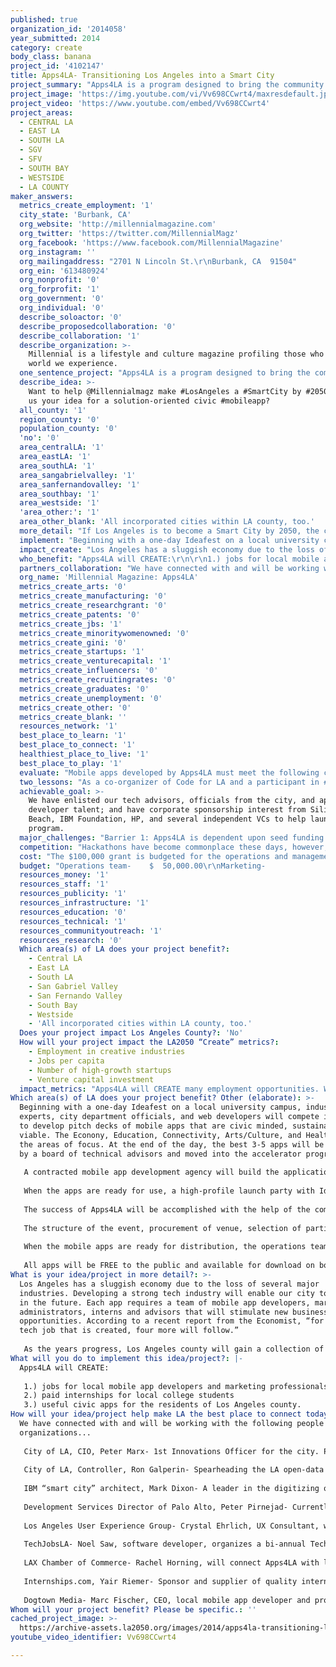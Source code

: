 ```yaml
---
published: true
organization_id: '2014058'
year_submitted: 2014
category: create
body_class: banana
project_id: '4102147'
title: Apps4LA- Transitioning Los Angeles into a Smart City
project_summary: "Apps4LA is a program designed to bring the community together to create custom mobile apps for the residents of LA county.\r\n"
project_image: 'https://img.youtube.com/vi/Vv698CCwrt4/maxresdefault.jpg'
project_video: 'https://www.youtube.com/embed/Vv698CCwrt4'
project_areas:
  - CENTRAL LA
  - EAST LA
  - SOUTH LA
  - SGV
  - SFV
  - SOUTH BAY
  - WESTSIDE
  - LA COUNTY
maker_answers:
  metrics_create_employment: '1'
  city_state: 'Burbank, CA'
  org_website: 'http://millennialmagazine.com'
  org_twitter: 'https://twitter.com/MillennialMagz'
  org_facebook: 'https://www.facebook.com/MillennialMagazine'
  org_instagram: ''
  org_mailingaddress: "2701 N Lincoln St.\r\nBurbank, CA  91504"
  org_ein: '613480924'
  org_nonprofit: '0'
  org_forprofit: '1'
  org_government: '0'
  org_individual: '0'
  describe_soloactor: '0'
  describe_proposedcollaboration: '0'
  describe_collaboration: '1'
  describe_organization: >-
    Millennial is a lifestyle and culture magazine profiling those who shape the
    world we experience.
  one_sentence_project: "Apps4LA is a program designed to bring the community together to create custom mobile apps for the residents of LA county.\r\n"
  describe_idea: >-
    Want to help @Millennialmagz make #LosAngeles a #SmartCity by #2050? Tweet
    us your idea for a solution-oriented civic #mobileapp? 
  all_county: '1'
  region_county: '0'
  population_county: '0'
  'no': '0'
  area_centralLA: '1'
  area_eastLA: '1'
  area_southLA: '1'
  area_sangabrielvalley: '1'
  area_sanfernandovalley: '1'
  area_southbay: '1'
  area_westside: '1'
  'area_other:': '1'
  area_other_blank: 'All incorporated cities within LA county, too.'
  more_detail: "If Los Angeles is to become a Smart City by 2050, the community needs to take an active role in the transition. Our local government has adopted an open-data initiative for the first time in history, but without logical, efficient applications and skilled web developers the data is useless. Apps4LA seeks to bring a solution to this imbalance while creating a civic playbook for other cities to adopt.\r\n\r\nApps4LA is a mashup of a hackathon and a startup accelerator program. The event takes place in three stages: a one-day Ideafest, a 3 month mobile application build, and a media-driven launch party.\r\n\r\nThe funded apps will be FREE for public download and maintained for a year on the Apps4LA website."
  implement: "Beginning with a one-day Ideafest on a local university campus, industry experts, city department officials, and web developers will compete in teams to develop pitch decks of mobile apps that are civic minded, sustainable, and viable.  The Econony, Education, Connectivity, Arts/Culture, and Health will be the areas of focus. At the end of the day, the best 3-5 apps will be selected by a board of technical advisors and moved into the accelerator program.\r\n\r\nA contracted mobile app development agency will build the applications over the next 3-4 months with the assistance of paid interns from the local university computer science departments. Weekly progress updates with technical advisors will take place to ensure the development teams maintain the production schedule.\r\n\r\nWhen the apps are ready for use, a high-profile launch party with Ideafest participants, guests, dignitaries and press will take place to celebrate the project completion.\r\n\r\nThe success of Apps4LA will be accomplished with the help of the community. Beginning with the formation of an operations team, we will conduct research to identify industry experts that have a deep understanding of the flaws that exist within the infrastructure of our city. This includes private businesses, non-profit organizations, academic institutions, and city departments.\r\n\r\nThe structure of the event, procurement of venue, selection of participants, and pre-event marketing will be conducted early in the process.  The Ideafest will be coordinated and managed by the Apps4LA team with the help of volunteers. A preselected advisory board will determine the 3-5 mobile apps that have the best viability and will oversee their development. We will contract Dogtown Media, an app development creative agency to construct and manage the projects through beta.\r\n\r\nWhen the mobile apps are ready for distribution, the operations team will host a launch party for the Ideafest participants, city officials, dignitaries, media, and invited guests. \r\n\r\nAll apps will be FREE to the public and available for download on both iOS and Android devices. Apps4LA will continue to market the apps to the public, and manage the backend maintenance.\r\n"
  impact_create: "Los Angeles has a sluggish economy due to the loss of several major industries. Developing a strong tech industry will enable our city to thrive in the future. Each app requires a team of mobile app developers, marketers, administrators, interns and advisors that will stimulate new business opportunities. According to a recent report from the Economist, “for every one tech job that is created, four more will follow.”\r\n\r\nAs the years progress, Los Angeles county will gain a collection of practical mobile apps that address the needs of its residents while becoming a leader in digital connectivity.\r\n"
  who_benefit: "Apps4LA will CREATE:\r\n\r\n1.) jobs for local mobile app developers and marketing professionals\r\n2.) paid internships for local college students\r\n3.) useful civic apps for the residents of Los Angeles county. "
  partners_collaboration: "We have connected with and will be working with the following people and organizations...\r\n\r\nCity of LA, CIO, Peter Marx- 1st Innovations Officer for the city. Previously worked with Qualcomm and Mattel. Has great insights into digital applications and the inner workings of the city. \r\n\r\nCity of LA, Controller, Ron Galperin- Spearheading the LA open-data initiative and connecting Apps4LA with city department officials. \r\n\r\nIBM “smart city” architect, Mark Dixon- A leader in the digitizing of cities, Mark will help structure the program and serve as a Tech Advisor. \r\n\r\nDevelopment Services Director of Palo Alto, Peter Pirnejad- Currently getting his doctorate in civic app development from USC, Price School of Public Policy. He is organizing a government/academic summit to coincide with Apps4LA.\r\n\r\nLos Angeles User Experience Group-  Crystal Ehrlich, UX Consultant, will assist with event management, publicity, and volunteers from the LAUX group (over 3000 members).\r\n\r\nTechJobsLA- Noel Saw, software developer, organizes a bi-annual Tech Job Fair.\r\n   \r\nLAX Chamber of Commerce- Rachel Horning, will connect Apps4LA with local business owners for sponsorships and participation.\r\n\r\nInternships.com, Yair Riemer- Sponsor and supplier of quality interns.\r\n\r\nDogtown Media- Marc Fischer, CEO, local mobile app developer and professor at Santa Monica college will be contracted to build the selected app projects.\r\n"
  org_name: 'Millennial Magazine: Apps4LA'
  metrics_create_arts: '0'
  metrics_create_manufacturing: '0'
  metrics_create_researchgrant: '0'
  metrics_create_patents: '0'
  metrics_create_jbs: '1'
  metrics_create_minoritywomenowned: '0'
  metrics_create_gini: '0'
  metrics_create_startups: '1'
  metrics_create_venturecapital: '1'
  metrics_create_influencers: '0'
  metrics_create_recruitingrates: '0'
  metrics_create_graduates: '0'
  metrics_create_unemployment: '0'
  metrics_create_other: '0'
  metrics_create_blank: ''
  resources_network: '1'
  best_place_to_learn: '1'
  best_place_to_connect: '1'
  healthiest_place_to_live: '1'
  best_place_to_play: '1'
  evaluate: "Mobile apps developed by Apps4LA must meet the following criteria to be considered for development.\r\n\r\n1.) sustainable \r\n2.) scalable \r\n3.) appeal to the masses\r\n\r\nSuccess of the event would be determined by level of participation, efficiency of the developed digital products, and the number of downloads from the community.\r\n"
  two_lessons: "As a co-organizer of Code for LA and a participant in #LA2050Listens Community Engagement at Hub LA I’ve learned that...\r\n\r\n1.) everyone has ideas to make our city a better place\r\n2.) great ideas are not being executed because of lack of funding and access to developer talent."
  achievable_goal: >-
    We have enlisted our tech advisors, officials from the city, and app
    developer talent; and have corporate sponsorship interest from Silicon
    Beach, IBM Foundation, HP, and several independent VCs to help launch this
    program.
  major_challenges: "Barrier 1: Apps4LA is dependent upon seed funding. \r\nSolution: The $100,000.00 grant from LA2050 will provide a catalyst for corporate sponsors to invest in the life of civic apps.\r\n\r\nBarrier 2: Meeting mobile app development deadlines.\r\nSolution: Successful web development is contingent upon setting timelines and maintaining a fluid workflow. To achieve a digital product that is ready for distribution, technical advisors must be present from concept to completion.\r\n\r\nSelecting apps that are less complicated from the beginning, will produce a product within the given timeline and budgetary constraints. In other words, parameters for viable apps will be made at the selection process by the tech advisory board. "
  competition: "Hackathons have become commonplace these days, however, they are missing the bridge that connects a viable idea with the necessary funding and support to take their ideas from concept to distribution. Building any product in an unrealistic time frame (often 24- 48 hours) jeopardizes the quality of the end product. Great ideas have won prize money, but seldom do these ideas make it past the hackathon.\r\n\r\nCivic mobile apps need time to be developed thoroughly and marketed properly just like any other commercial product. Apps4LA flushes the ideas from community experts and unites those ideas with the funding and technical expertise of mobile web developers and professional marketers.   \r\n"
  cost: "The $100,000 grant is budgeted for the operations and management of the programs events. \r\n\r\nPrivate investment will be secured for the accelerator portion. Each app will require a minimum of $20,000.00 per month for 3 months in addition to marketing expenses.  "
  budget: "Operations team-    $  50,000.00\r\nMarketing-                     15,000.00\r\nIdeafest-                         15,000.00\r\nLaunch party-               20,000.00\r\n\r\nTotal Seed Capital- $100,000.00"
  resources_money: '1'
  resources_staff: '1'
  resources_publicity: '1'
  resources_infrastructure: '1'
  resources_education: '0'
  resources_technical: '1'
  resources_communityoutreach: '1'
  resources_research: '0'
  Which area(s) of LA does your project benefit?:
    - Central LA
    - East LA
    - South LA
    - San Gabriel Valley
    - San Fernando Valley
    - South Bay
    - Westside
    - 'All incorporated cities within LA county, too.'
  Does your project impact Los Angeles County?: 'No'
  How will your project impact the LA2050 “Create” metrics?:
    - Employment in creative industries
    - Jobs per capita
    - Number of high-growth startups
    - Venture capital investment
  impact_metrics: "Apps4LA will CREATE many employment opportunities. We will be hiring an operations teams, contracting developers, hiring local interns, and potentially creating sustainable businesses with each app.\r\n\r\nThe Silicon Beach community will gain valuable publicity to bring tech interest to our city by becoming a leader in digital \"smart cities\". High tech startups will see Los Angeles as the place to flourish.\r\n\r\nVenture capital will flood our town creating economic prosperity from these opportunities. "
Which area(s) of LA does your project benefit? Other (elaborate): >-
  Beginning with a one-day Ideafest on a local university campus, industry
  experts, city department officials, and web developers will compete in teams
  to develop pitch decks of mobile apps that are civic minded, sustainable, and
  viable. The Econony, Education, Connectivity, Arts/Culture, and Health will be
  the areas of focus. At the end of the day, the best 3-5 apps will be selected
  by a board of technical advisors and moved into the accelerator program.
   
   A contracted mobile app development agency will build the applications over the next 3-4 months with the assistance of paid interns from the local university computer science departments. Weekly progress updates with technical advisors will take place to ensure the development teams maintain the production schedule.
   
   When the apps are ready for use, a high-profile launch party with Ideafest participants, guests, dignitaries and press will take place to celebrate the project completion.
   
   The success of Apps4LA will be accomplished with the help of the community. Beginning with the formation of an operations team, we will conduct research to identify industry experts that have a deep understanding of the flaws that exist within the infrastructure of our city. This includes private businesses, non-profit organizations, academic institutions, and city departments.
   
   The structure of the event, procurement of venue, selection of participants, and pre-event marketing will be conducted early in the process. The Ideafest will be coordinated and managed by the Apps4LA team with the help of volunteers. A preselected advisory board will determine the 3-5 mobile apps that have the best viability and will oversee their development. We will contract Dogtown Media, an app development creative agency to construct and manage the projects through beta.
   
   When the mobile apps are ready for distribution, the operations team will host a launch party for the Ideafest participants, city officials, dignitaries, media, and invited guests. 
   
   All apps will be FREE to the public and available for download on both iOS and Android devices. Apps4LA will continue to market the apps to the public, and manage the backend maintenance.
What is your idea/project in more detail?: >-
  Los Angeles has a sluggish economy due to the loss of several major
  industries. Developing a strong tech industry will enable our city to thrive
  in the future. Each app requires a team of mobile app developers, marketers,
  administrators, interns and advisors that will stimulate new business
  opportunities. According to a recent report from the Economist, “for every one
  tech job that is created, four more will follow.”
   
   As the years progress, Los Angeles county will gain a collection of practical mobile apps that address the needs of its residents while becoming a leader in digital connectivity.
What will you do to implement this idea/project?: |-
  Apps4LA will CREATE:
   
   1.) jobs for local mobile app developers and marketing professionals
   2.) paid internships for local college students
   3.) useful civic apps for the residents of Los Angeles county.
How will your idea/project help make LA the best place to connect today? In LA2050?: >-
  We have connected with and will be working with the following people and
  organizations...
   
   City of LA, CIO, Peter Marx- 1st Innovations Officer for the city. Previously worked with Qualcomm and Mattel. Has great insights into digital applications and the inner workings of the city. 
   
   City of LA, Controller, Ron Galperin- Spearheading the LA open-data initiative and connecting Apps4LA with city department officials. 
   
   IBM “smart city” architect, Mark Dixon- A leader in the digitizing of cities, Mark will help structure the program and serve as a Tech Advisor. 
   
   Development Services Director of Palo Alto, Peter Pirnejad- Currently getting his doctorate in civic app development from USC, Price School of Public Policy. He is organizing a government/academic summit to coincide with Apps4LA.
   
   Los Angeles User Experience Group- Crystal Ehrlich, UX Consultant, will assist with event management, publicity, and volunteers from the LAUX group (over 3000 members).
   
   TechJobsLA- Noel Saw, software developer, organizes a bi-annual Tech Job Fair.
    
   LAX Chamber of Commerce- Rachel Horning, will connect Apps4LA with local business owners for sponsorships and participation.
   
   Internships.com, Yair Riemer- Sponsor and supplier of quality interns.
   
   Dogtown Media- Marc Fischer, CEO, local mobile app developer and professor at Santa Monica college will be contracted to build the selected app projects.
Whom will your project benefit? Please be specific.: ''
cached_project_image: >-
  https://archive-assets.la2050.org/images/2014/apps4la-transitioning-los-angeles-into-a-smart-city/img.youtube.com/vi/Vv698CCwrt4/maxresdefault.jpg
youtube_video_identifier: Vv698CCwrt4

---
```


